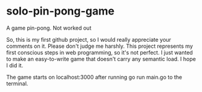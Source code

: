 # solo-pin-pong-game
 A game pin-pong. Not worked out

So, this is my first github project, so I would really appreciate your comments on it. Please don't judge me harshly.
This project represents my first conscious steps in web programming, so it's not perfect. I just wanted to make an easy-to-write game that doesn't carry any semantic load. I hope I did it.

The game starts on localhost:3000 after running go run main.go to the terminal.